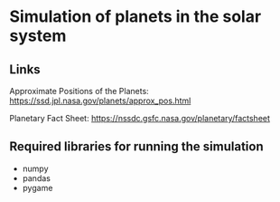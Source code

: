 # Simulation of planets in the solar system

## Links
Approximate Positions of the Planets:
https://ssd.jpl.nasa.gov/planets/approx_pos.html

Planetary Fact Sheet:
https://nssdc.gsfc.nasa.gov/planetary/factsheet

## Required libraries for running the simulation
- numpy
- pandas
- pygame
